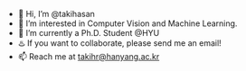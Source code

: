 - 👋 Hi, I’m @takihasan
- 👀 I’m interested in Computer Vision and Machine Learning.
- 🌱 I’m currently a Ph.D. Student @HYU
- ♨️ If you want to collaborate, please send me an email!
- 📫 Reach me at takihr@hanyang.ac.kr

<!---
takihasan/takihasan is a ✨ special ✨ repository because its `README.md` (this file) appears on your GitHub profile.
You can click the Preview link to take a look at your changes.
--->
